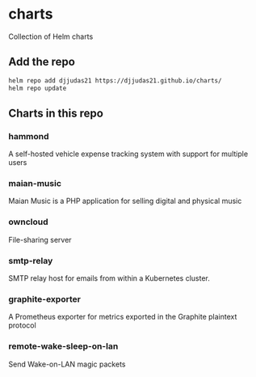 # charts
Collection of Helm charts

## Add the repo

```sh
helm repo add djjudas21 https://djjudas21.github.io/charts/
helm repo update
```

## Charts in this repo

### hammond

A self-hosted vehicle expense tracking system with support for multiple users

### maian-music

Maian Music is a PHP application for selling digital and physical music

### owncloud

File-sharing server

### smtp-relay

SMTP relay host for emails from within a Kubernetes cluster.

### graphite-exporter

A Prometheus exporter for metrics exported in the Graphite plaintext protocol

### remote-wake-sleep-on-lan

Send Wake-on-LAN magic packets

